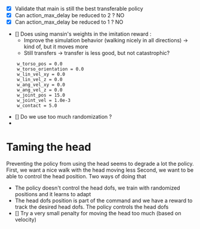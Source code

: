 - [X] Validate that main is still the best transferable policy
- [X] Can action_max_delay be reduced to 2 ? NO
- [X] Can action_max_delay be reduced to 1 ? NO
- [] Does using mansin's weights in the imitation reward :
  - Improve the simulation behavior (walking nicely in all directions) -> kind of, but it moves more
  - Still transfers -> transfer is less good, but not catastrophic? 
```
    w_torso_pos = 0.0
    w_torso_orientation = 0.0
    w_lin_vel_xy = 0.0
    w_lin_vel_z = 0.0
    w_ang_vel_xy = 0.0
    w_ang_vel_z = 0.0
    w_joint_pos = 15.0
    w_joint_vel = 1.0e-3
    w_contact = 5.0
```
- [] Do we use too much randomization ? 
- 
# Taming the head
Preventing the policy from using the head seems to degrade a lot the policy. 
First, we want a nice walk with the head moving less
Second, we want to be able to control the head position. Two ways of doing that
  - The policy doesn't control the head dofs, we train with randomized positions and it learns to adapt
  - The head dofs position is part of the command and we have a reward to track the desired head dofs. The policy controls the head dofs
- [] Try a very small penalty for moving the head too much (based on velocity)